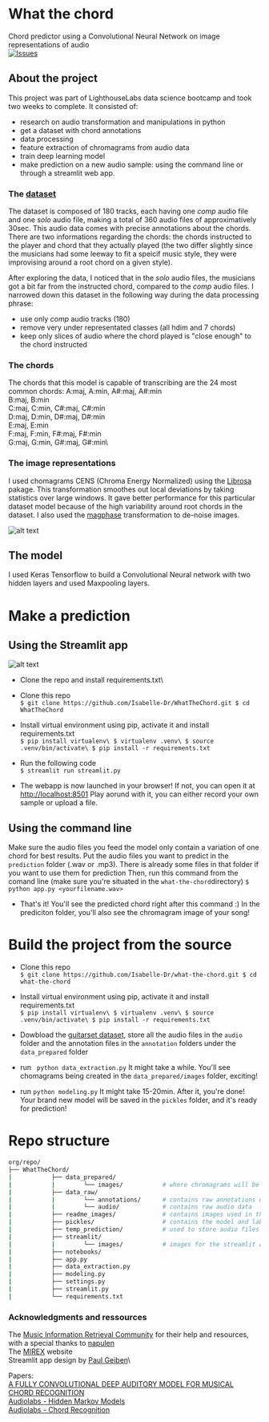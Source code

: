# What the chord
Chord predictor using a Convolutional Neural Network on image representations of audio\
[![Issues](https://img.shields.io/badge/contributions-welcome-brightgreen.svg?style=flat)](https://github.com/Isabelle-Dr/WhatTheChord/issues)

## About the project
This project was part of LighthouseLabs data science bootcamp and took two weeks to complete. It consisted of:
- research on audio transformation and manipulations in python
- get a dataset with chord annotations
- data processing
- feature extraction of chromagrams from audio data
- train deep learning model
- make prediction on a new audio sample: using the command line or through a streamlit web app.

### The [dataset](https://zenodo.org/record/1492449#.X8QhCGhKhPY)
The dataset is composed of 180 tracks, each having one *comp* audio file and one *solo* audio file, making a total of 360 audio files of approximatively 30sec.
This audio data comes with precise annotations about the chords. 
There are two informations regarding the chords: the chords instructed to the player and chord that they actually played (the two differ slightly since the musicians had some leeway to fit a speicif music style, they were improvising around a root chord on a given style). 

After exploring the data, I noticed that in the *solo* audio files, the musicians got a bit far from the instructed chord, compared to the *comp* audio files. 
I narrowed down this dataset in the following way during the data processing phrase:
- use only *comp* audio tracks (180)
- remove very under representated classes (all hdim and 7 chords)
- keep only slices of audio where the chord played is "close enough" to the chord instructed

### The chords
The chords that this model is capable of transcribing are the 24 most common chords:
A:maj, A:min, A#:maj, A#:min\
B:maj, B:min\
C:maj, C:min, C#:maj, C#:min\
D:maj, D:min, D#:maj, D#:min\
E:maj, E:min\
F:maj, F:min, F#:maj, F#:min\
G:maj, G:min, G#:maj, G#:min\

### The image representations
I used chomagrams CENS (Chroma Energy Normalized) using the [Librosa](https://librosa.org/doc/latest/index.html) pakage. This transformation smoothes out local deviations by taking statistics over large windows. It gave better performance for this particular dataset model because of the high variability around root chords in the dataset. 
I also used the [magphase](https://librosa.org/doc/0.8.0/generated/librosa.magphase.html) transformation to de-noise images.

![alt text](https://github.com/Isabelle-Dr/WhatTheChord/blob/main/readme_images/chromagrams.png?raw=true)

## The model
 I used Keras Tensorflow to build a Convolutional Neural network with two hidden layers and used Maxpooling layers.
 
# Make a prediction

## Using the Streamlit app

![alt text](https://github.com/Isabelle-Dr/WhatTheChord/blob/main/readme_images/streamlit_app.gif?raw=true)
- Clone the repo and install requirements.txt\

- Clone this repo\
``
$ git clone https://github.com/Isabelle-Dr/WhatTheChord.git
$ cd WhatTheChord
``
- Install virtual environment using pip, activate it and install requirements.txt\
``
$ pip install virtualenv\
$ virtualenv .venv\
$ source .venv/bin/activate\
$ pip install -r requirements.txt
``
- Run the following code\
``
$ streamlit run streamlit.py
``
- The webapp is now launched in your browser! If not, you can open it at [http://localhost:8501](http://localhost:8501)
Play aorund with it, you can either record your own sample or upload a file.

## Using the command line
Make sure the audio files you feed the model only contain a variation of one chord for best results.
Put the audio files you want to predict in the `prediction` folder (.wav or .mp3). There is already some files in that folder if you want to use them for prediction
Then, run this command from the comand line (make sure you're situated in the `what-the-chord`directory)
``
$ python app.py <yourfilename.wav>
``
- That's it! You'll see the predicted chord right after this command :) In the prediciton folder, you'll also see the chromagram image of your song!

# Build the project from the source
- Clone this repo\
``
$ git clone https://github.com/Isabelle-Dr/what-the-chord.git
$ cd what-the-chord
``
- Install virtual environment using pip, activate it and install requirements.txt\
``
$ pip install virtualenv\
$ virtualenv .venv\
$ source .venv/bin/activate\
$ pip install -r requirements.txt
``

- Dowbload the [guitarset dataset](https://zenodo.org/record/1492449#.X8QhCGhKhPY), store all the audio files in the `audio` folder and the annotation files in the `annotation` folders under the `data_prepared` folder
- run ` python data_extraction.py`
It might take a while. You'll see chomagrams being created in the `data_prepared/images` folder, exciting!
- run `python modeling.py`
It might take 15-20min. After it, you're done! Your brand new model will be saved in the `pickles` folder, and it's ready for prediction!


# Repo structure
```bash
org/repo/
├── WhatTheChord/
|           ├── data_prepared/
|           |        └── images/           # where chromagrams will be stored when running data_extraction.py
|           ├── data_raw/          
|           |        └── annotations/      # contains raw annotations data
|           |        └── audio/            # contains raw audio data
|           ├── readme_images/             # contains images used in the readme
|           ├── pickles/                   # contains the model and label encoder files
|           ├── temp_prediction/           # used to store audio files used for predictions from the command line
|           ├── streamlit/                 
|           |        └── images/           # images for the streamlit app background and the chromagram image
|           ├── notebooks/
|           ├── app.py
|           ├── data_extraction.py
|           ├── modeling.py
|           ├── settings.py
|           ├── streamlit.py
|           └── requirements.txt
```

### Acknowledgments and ressources

The [Music Information Retrieval Community](https://musicinformationretrieval.com/) for their help and resources, with a special thanks to [napulen](https://github.com/napulen)\
The [MIREX](https://www.music-ir.org/mirex/wiki/2017:Audio_Chord_Estimation_Results) website\
Streamlit app design by [Paul Geiben](https://www.linkedin.com/in/paul-geiben-42a627134/)\

Papers:\
[A FULLY CONVOLUTIONAL DEEP AUDITORY MODEL FOR MUSICAL CHORD
RECOGNITION](http://www.cp.jku.at/research/papers/Korzeniowski_MLSP_2016.pdf)\
[Audiolabs - Hidden Markov Models](https://www.audiolabs-erlangen.de/resources/MIR/FMP/C5/C5S3_HiddenMarkovModel.html)\
[Audiolabs - Chord Recognition](https://www.audiolabs-erlangen.de/resources/MIR/FMP/C5/C5S2_ChordRec_Templates.html)


